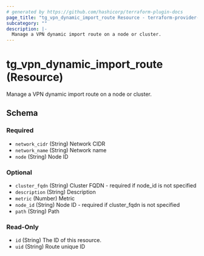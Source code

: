 ```yaml
---
# generated by https://github.com/hashicorp/terraform-plugin-docs
page_title: "tg_vpn_dynamic_import_route Resource - terraform-provider-tg"
subcategory: ""
description: |-
  Manage a VPN dynamic import route on a node or cluster.
---
```


# tg_vpn_dynamic_import_route (Resource)

Manage a VPN dynamic import route on a node or cluster.



<!-- schema generated by tfplugindocs -->
## Schema

### Required

- `network_cidr` (String) Network CIDR
- `network_name` (String) Network name
- `node` (String) Node ID

### Optional

- `cluster_fqdn` (String) Cluster FQDN - required if node_id is not specified
- `description` (String) Description
- `metric` (Number) Metric
- `node_id` (String) Node ID - required if cluster_fqdn is not specified
- `path` (String) Path

### Read-Only

- `id` (String) The ID of this resource.
- `uid` (String) Route unique ID

